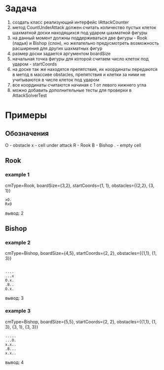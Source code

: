 # Задача
1. создать класс реализующий интерфейс IAttackCounter
2. метод CountUnderAttack должен считать количество пустых клеток шахматной доски находящихся под ударом шахматной фигуры
3. на данный момент должны поддерживаться две фигуры - Rook (ладья) и Bishop (слон), но желательно предусмотреть возможность расширения для других шахматных фигур
4. размер доски задается аргументом boardSize
5. начальная точка фигуры для которой считаем число клеток под ударом - startCoords
6. на доске так же находятся препятствия, их координаты передаются в метод в массиве obstacles, препятствия и клетки за ними не учитываются в числе клеток под ударом 
7. все координаты считаются начиная с 1 от левого нижнего угла
8. можно добавить дополнительные тесты для проверки в AttackSolverTest

# Примеры
## Обозначения
O - obstacle
x - cell under attack
R - Rook
B - Bishop
. - empty cell

## Rook
### example 1
cmType=Rook, boardSize={3,2}, startCoords={1, 1}, obstacles={{2,2}, {3, 1}}
```
xO.
RxO

```
вывод: 2

## Bishop
### example 2
cmType=Bishop, boardSize={4,5}, startCoords={2, 2}, obstacles={{1,1}, {1, 3}}
```

....
...x
O.x.
.B..
O.x.

```
вывод: 3

### example 3
cmType=Bishop, boardSize={5,5}, startCoords={2, 2}, obstacles={{1,1}, {1, 3}, {3, 1}, {3, 3}}
``` 
.....
...O.
x.x..
.B...
x.x..
```
вывод: 4
